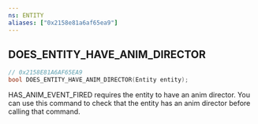 ```yaml
---
ns: ENTITY
aliases: ["0x2158e81a6af65ea9"]
---
```

## DOES_ENTITY_HAVE_ANIM_DIRECTOR

```c
// 0x2158E81A6AF65EA9
bool DOES_ENTITY_HAVE_ANIM_DIRECTOR(Entity entity);
```

HAS_ANIM_EVENT_FIRED requires the entity to have an anim director. You can use this command to check that the entity has an anim director before calling that command.

